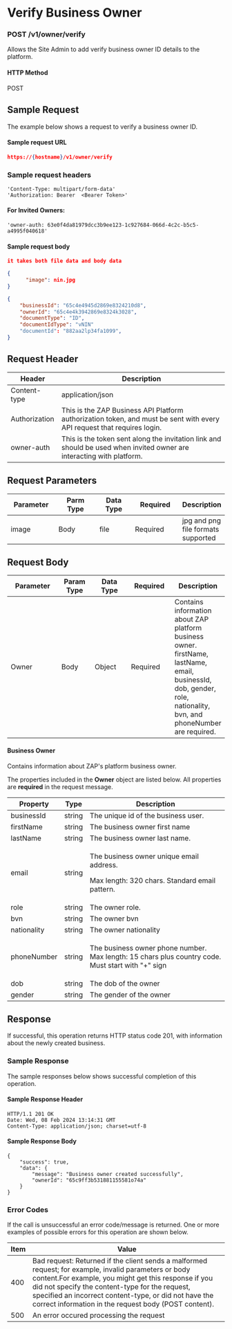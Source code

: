 # Verify Business Owner

### POST /v1/owner/verify <a href="#top" id="top"></a>

Allows the Site Admin to add verify business  owner ID details to the platform.

#### HTTP Method <a href="#top" id="top"></a>

POST

## Sample Request <a href="#samplerequest" id="samplerequest"></a>

The example below shows a request to verify a business owner ID.

#### **Sample request** URL <a href="#top" id="top"></a>

```json
https://{hostname}/v1/owner/verify
```

### **Sample request headers** <a href="#top" id="top"></a>

```
'Content-Type: multipart/form-data'
'Authorization: Bearer  <Bearer Token>'
```

#### For Invited Owners: <a href="#top" id="top"></a>

```
'owner-auth: 63e0f4da81979dcc3b9ee123-1c927684-066d-4c2c-b5c5-a4995f040618'
```

#### **Sample request body** <a href="#top" id="top"></a>

```json
it takes both file data and body data

{
      "image": nin.jpg
}

{
    "businessId": "65c4e4945d2869e8324210d8",
    "ownerId": "65c4e4k3942869e8324k3028",
    "documentType": "ID",
    "documentIdType": "vNIN"
    "documentId": "882aa2lp34fa1099",
}
```

## Request Header <a href="#samplerequest" id="samplerequest"></a>

| Header        | Description                                                                                                             |
| ------------- | ----------------------------------------------------------------------------------------------------------------------- |
| Content-type  | application/json                                                                                                        |
| Authorization | This is the ZAP Business API Platform authorization token, and must be sent with every API request that requires login. |
| owner-auth    | This is the token sent along the invitation link and should be used when invited owner are interacting with platform.   |

## Request Parameters <a href="#samplerequest" id="samplerequest"></a>

<table><thead><tr><th width="99">Parameter</th><th width="91">Parm Type</th><th width="75">Data Type</th><th width="101">Required</th><th>Description</th></tr></thead><tbody><tr><td>image</td><td>Body</td><td>file</td><td>Required</td><td> jpg and png file formats supported</td></tr></tbody></table>

## Request Body <a href="#samplerequest" id="samplerequest"></a>

<table><thead><tr><th width="122">Parameter</th><th width="73">Param Type</th><th width="86">Data Type</th><th width="100">Required</th><th>Description</th></tr></thead><tbody><tr><td>Owner</td><td>Body</td><td>Object</td><td>Required</td><td>Contains information about ZAP platform business owner. firstName, lastName, email, businessId, dob, gender, role, nationality, bvn,  and phoneNumber are required.</td></tr></tbody></table>

#### Business Owner

Contains information about ZAP's platform business owner.

The properties included in the **Owner** object are listed below. All properties are **required** in the request message.

| Property    | Type   | Description                                                                                                    |
| ----------- | ------ | -------------------------------------------------------------------------------------------------------------- |
| businessId  | string | The unique id of the business user.                                                                            |
| firstName   | string | The business owner first name                                                                                  |
| lastName    | string | The business owner last name.                                                                                  |
| email       | string | <p>The business owner unique email address.</p><p>Max length: 320 chars. Standard email pattern.</p>           |
| role        | string | The owner role.                                                                                                |
| bvn         | string | The owner bvn                                                                                                  |
| nationality | string | The owner nationality                                                                                          |
| phoneNumber | string | <p>The business owner phone number.<br>Max length: 15 chars plus country code.<br>Must start with "+" sign</p> |
| dob         | string | The dob of the  owner                                                                                          |
| gender      | string | The gender of the owner                                                                                        |

## Response <a href="#samplerequest" id="samplerequest"></a>

If successful, this operation returns HTTP status code 201, with information about the newly created business.

### Sample Response <a href="#samplerequest" id="samplerequest"></a>

The sample responses below shows successful completion of this operation.

#### **Sample** Response Header <a href="#top" id="top"></a>

```
HTTP/1.1 201 OK
Date: Wed, 08 Feb 2024 13:14:31 GMT
Content-Type: application/json; charset=utf-8
```

#### **Sample** Response Body <a href="#top" id="top"></a>

```
{
    "success": true,
    "data": {
        "message": "Business owner created successfully",
        "ownerId": "65c9ff3b531881155581o74a"
    }
}
```

### Error Codes <a href="#samplerequest" id="samplerequest"></a>

If the call is unsuccessful an error code/message is returned. One or more examples of possible errors for this operation are shown below.

| Item | Value                                                                                                                                                                                                                                                                                                                             |
| ---- | --------------------------------------------------------------------------------------------------------------------------------------------------------------------------------------------------------------------------------------------------------------------------------------------------------------------------------- |
| 400  | Bad request: Returned if the client sends a malformed request; for example, invalid parameters or body content.For example, you might get this response if you did not specify the content-type for the request, specified an incorrect content-type, or did not have the correct information in the request body (POST content). |
| 500  | An error occured processing the request                                                                                                                                                                                                                                                                                           |
